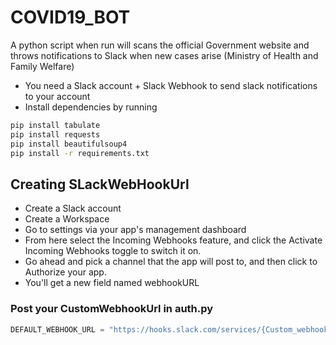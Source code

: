 # COVID19_BOT
A python script when run will scans the official Government website and throws notifications to Slack when new cases arise (Ministry of Health and Family Welfare)
- You need a Slack account + Slack Webhook to send slack notifications to your account
- Install dependencies by running
```bash
pip install tabulate
pip install requests
pip install beautifulsoup4
pip install -r requirements.txt
```
## Creating  SLackWebHookUrl
- Create a Slack account
- Create a Workspace
- Go to settings via your app's management dashboard
- From here select the Incoming Webhooks feature, and click the Activate Incoming Webhooks toggle to switch it on.
- Go ahead and pick a channel that the app will post to, and then click to Authorize your app.
- You'll get a new field named webhookURL
### Post your CustomWebhookUrl in auth.py
```python
DEFAULT_WEBHOOK_URL = "https://hooks.slack.com/services/{Custom_webhook_URL}"
```
